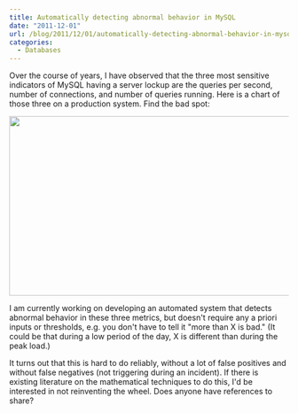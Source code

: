 ```yaml
---
title: Automatically detecting abnormal behavior in MySQL
date: "2011-12-01"
url: /blog/2011/12/01/automatically-detecting-abnormal-behavior-in-mysql/
categories:
  - Databases
---
```

Over the course of years, I have observed that the three most sensitive indicators of MySQL having a server lockup are the queries per second, number of connections, and number of queries running. Here is a chart of those three on a production system. Find the bad spot:

[<img src="/media/2011/12/qps-connections-running.png" alt="" title="qps-connections-running" width="513" height="324" class="size-full wp-image-2541" />][1]

I am currently working on developing an automated system that detects abnormal behavior in these three metrics, but doesn't require any a priori inputs or thresholds, e.g. you don't have to tell it "more than X is bad." (It could be that during a low period of the day, X is different than during the peak load.)

It turns out that this is hard to do reliably, without a lot of false positives and without false negatives (not triggering during an incident). If there is existing literature on the mathematical techniques to do this, I'd be interested in not reinventing the wheel. Does anyone have references to share?

 [1]: /media/2011/12/qps-connections-running.png
